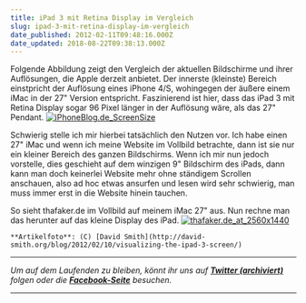 ```yaml
---
title: iPad 3 mit Retina Display im Vergleich
slug: ipad-3-mit-retina-display-im-vergleich
date_published: 2012-02-11T09:48:16.000Z
date_updated: 2018-08-22T09:38:13.000Z
---
```


Folgende Abbildung zeigt den Vergleich der aktuellen Bildschirme und ihrer Auflösungen, die Apple derzeit anbietet. Der innerste (kleinste) Bereich einstpricht der Auflösung eines iPhone 4/S, wohingegen der äußere einem iMac in der 27" Version entspricht. Faszinierend ist hier, dass das iPad 3 mit Retina Display sogar 96 Pixel länger in der Auflösung wäre, als das 27" Pendant.
[![iPhoneBlog.de_ScreenSize](//picdump.thafaker.de/2012/02/iPhoneBlog.de_ScreenSize-580x463.jpg)](http://picdump.thafaker.de/2012/02/iPhoneBlog.de_ScreenSize.jpg)

Schwierig stelle ich mir hierbei tatsächlich den Nutzen vor. Ich habe einen 27" iMac und wenn ich meine Website im Vollbild betrachte, dann ist sie nur ein kleiner Bereich des ganzen Bildschirms. Wenn ich mir nun jedoch vorstelle, dies geschieht auf dem winzigen 9" Bildschirm des iPads, dann kann man doch keinerlei Website mehr ohne ständigem Scrollen anschauen, also ad hoc etwas ansurfen und lesen wird sehr schwierig, man muss immer erst in die Website hinein tauchen.

So sieht thafaker.de im Vollbild auf meinem iMac 27" aus. Nun rechne man das herunter auf das kleine Display des iPad.
[![thafaker.de_at_2560x1440](//picdump.thafaker.de/2012/02/thafaker.de_at_2560x1440-580x326.png)](http://picdump.thafaker.de/2012/02/thafaker.de_at_2560x1440.png)

`**Artikelfoto**: (C) [David Smith](http://david-smith.org/blog/2012/02/10/visualizing-the-ipad-3-screen/)`

---

*Um auf dem Laufenden zu bleiben, könnt ihr uns auf **[Twitter (archiviert)](http://web.archive.org/web/20250905043545/https://twitter.com/)** folgen oder die **[Facebook-Seite](http://de-de.facebook.com/pages/thafaker-auf-Beton/154600141278763)** besuchen.*

---
